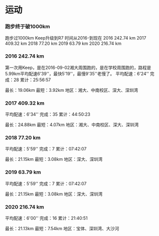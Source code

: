 # 运动
### 跑步终于破1000km
跑步过1000km Keep升级到R7
时间从2016-到现在
2016 242.74 km
2017 409.32 km
2018 77.20 km
2019 63.79 km
2020 216.74 km

### 2016 242.74 km
第一次用Keep，是在2016-09-02湘大周围跑的，是在学校周围跑的，路程是5.99km平均配速6'39''，最快5'19''，最慢9'35''老慢了。
平均配速：6'24''
完成：28
累计：25:56:57

最长：19.06km
最短：3.92km
地区：湘大、中南校区、深大、深圳湾

### 2017 409.32 km
平均配速：6'34''
完成：35
累计：44:50:23

最长：24.88km
最短：4.07km
地区：湘大、中南校区、深大、深圳湾

### 2018 77.20 km
平均配速：5'59''
完成：7
累计：07:42:07

最长：21.15km
最短：3.08km
地区：深大、深圳湾

### 2019 63.79 km
平均配速：5'59''
完成：7
累计：07:42:07

最长：21.15km
最短：3.08km
地区：深大、深圳湾

### 2020 216.74 km
平均配速：6'00''
完成：16
累计：21:40:51

最长：21.13km
最短：7.54km
地区：宝体、深圳湾、大沙河


